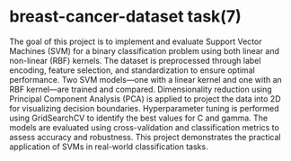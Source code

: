 # breast-cancer-dataset task(7)
The goal of this project is to implement and evaluate Support Vector Machines (SVM) for a binary classification problem using both linear and non-linear (RBF) kernels. The dataset is preprocessed through label encoding, feature selection, and standardization to ensure optimal performance. Two SVM models—one with a linear kernel and one with an RBF kernel—are trained and compared. Dimensionality reduction using Principal Component Analysis (PCA) is applied to project the data into 2D for visualizing decision boundaries. Hyperparameter tuning is performed using GridSearchCV to identify the best values for C and gamma. The models are evaluated using cross-validation and classification metrics to assess accuracy and robustness. This project demonstrates the practical application of SVMs in real-world classification tasks.
